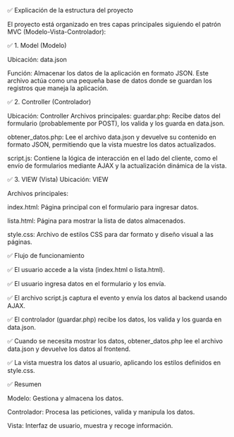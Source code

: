 ✅ Explicación de la estructura del proyecto

El proyecto está organizado en tres capas principales siguiendo el patrón MVC (Modelo-Vista-Controlador):

✅ 1. Model (Modelo)

Ubicación: data.json

Función:
Almacenar los datos de la aplicación en formato JSON. Este archivo actúa como una pequeña base de datos donde se guardan los registros que maneja la aplicación.

✅ 2. Controller (Controlador)

Ubicación: Controller
Archivos principales:
guardar.php: Recibe datos del formulario (probablemente por POST), los valida y los guarda en data.json.

obtener_datos.php: Lee el archivo data.json y devuelve su contenido en formato JSON, permitiendo que la vista muestre los datos actualizados.

script.js: Contiene la lógica de interacción en el lado del cliente, como el envío de formularios mediante AJAX y la actualización dinámica de la vista.

✅ 3. VIEW (Vista)
Ubicación: VIEW

Archivos principales:

index.html: Página principal con el formulario para ingresar datos.

lista.html: Página para mostrar la lista de datos almacenados.

style.css: Archivo de estilos CSS para dar formato y diseño visual a las páginas.

✅ Flujo de funcionamiento

✅ El usuario accede a la vista (index.html o lista.html).

✅ El usuario ingresa datos en el formulario y los envía.

✅ El archivo script.js captura el evento y envía los datos al backend usando AJAX.

✅ El controlador (guardar.php) recibe los datos, los valida y los guarda en data.json.

✅ Cuando se necesita mostrar los datos, obtener_datos.php lee el archivo data.json y devuelve los datos al frontend.

✅ La vista muestra los datos al usuario, aplicando los estilos definidos en style.css.

✅ Resumen

Modelo: Gestiona y almacena los datos.

Controlador: Procesa las peticiones, valida y manipula los datos.

Vista: Interfaz de usuario, muestra y recoge información.
